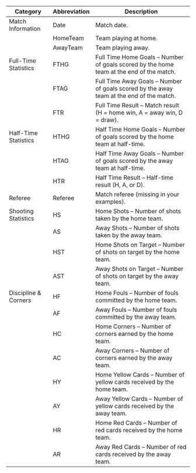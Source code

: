 



| Category               | Abbreviation | Description |
|------------------------|--------------|-------------|
| Match Information     | Date         | Match date. |
|                        | HomeTeam     | Team playing at home. |
|                        | AwayTeam     | Team playing away. |
| Full-Time Statistics  | FTHG         | Full Time Home Goals – Number of goals scored by the home team at the end of the match. |
|                        | FTAG         | Full Time Away Goals – Number of goals scored by the away team at the end of the match. |
|                        | FTR          | Full Time Result – Match result (H = home win, A = away win, D = draw). |
| Half-Time Statistics  | HTHG         | Half Time Home Goals – Number of goals scored by the home team at half-time. |
|                        | HTAG         | Half Time Away Goals – Number of goals scored by the away team at half-time. |
|                        | HTR          | Half Time Result – Half-time result (H, A, or D). |
| Referee               | Referee      | Match referee (missing in your examples). |
| Shooting Statistics   | HS           | Home Shots – Number of shots taken by the home team. |
|                        | AS           | Away Shots – Number of shots taken by the away team. |
|                        | HST          | Home Shots on Target – Number of shots on target by the home team. |
|                        | AST          | Away Shots on Target – Number of shots on target by the away team. |
| Discipline & Corners  | HF           | Home Fouls – Number of fouls committed by the home team. |
|                        | AF           | Away Fouls – Number of fouls committed by the away team. |
|                        | HC           | Home Corners – Number of corners earned by the home team. |
|                        | AC           | Away Corners – Number of corners earned by the away team. |
|                        | HY           | Home Yellow Cards – Number of yellow cards received by the home team. |
|                        | AY           | Away Yellow Cards – Number of yellow cards received by the away team. |
|                        | HR           | Home Red Cards – Number of red cards received by the home team. |
|                        | AR           | Away Red Cards – Number of red cards received by the away team. |
